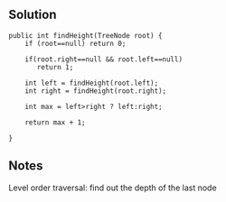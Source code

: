 ## Solution

```
public int findHeight(TreeNode root) { 
    if (root==null) return 0;
    
    if(root.right==null && root.left==null)
       return 1;

    int left = findHeight(root.left);
    int right = findHeight(root.right);
    
    int max = left>right ? left:right;
    
    return max + 1;

}
```

## Notes
Level order traversal: find out the depth of the last node